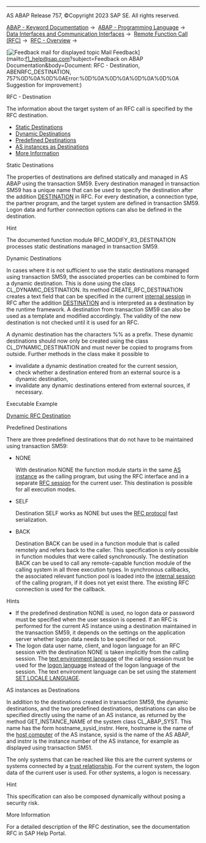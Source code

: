   

* * *

AS ABAP Release 757, ©Copyright 2023 SAP SE. All rights reserved.

[ABAP - Keyword Documentation](https://help.sap.com/doc/abapdocu_757_index_htm/7.57/en-US/abenabap.htm) →  [ABAP - Programming Language](https://help.sap.com/doc/abapdocu_757_index_htm/7.57/en-US/abenabap_reference.htm) →  [Data Interfaces and Communication Interfaces](https://help.sap.com/doc/abapdocu_757_index_htm/7.57/en-US/abenabap_data_communication.htm) →  [Remote Function Call (RFC)](https://help.sap.com/doc/abapdocu_757_index_htm/7.57/en-US/abenrfc.htm) →  [RFC - Overview](https://help.sap.com/doc/abapdocu_757_index_htm/7.57/en-US/abenrfc_intro_oview.htm) → 

 [![](Mail.gif?object=Mail.gif&sap-language=EN "Feedback mail for displayed topic") Mail Feedback](mailto:f1_help@sap.com?subject=Feedback on ABAP Documentation&body=Document: RFC - Destination, ABENRFC_DESTINATION, 757%0D%0A%0D%0AError:%0D%0A%0D%0A%0D%0A%0D%0A
Suggestion for improvement:)

RFC - Destination

The information about the target system of an RFC call is specified by the RFC destination.

-   [Static Destinations](#@@ITOC@@ABENRFC_DESTINATION_1)
-   [Dynamic Destinations](#@@ITOC@@ABENRFC_DESTINATION_2)
-   [Predefined Destinations](#@@ITOC@@ABENRFC_DESTINATION_3)
-   [AS instances as Destinations](#@@ITOC@@ABENRFC_DESTINATION_4)
-   [More Information](#@@ITOC@@ABENRFC_DESTINATION_5)

Static Destinations   

The properties of destinations are defined statically and managed in AS ABAP using the transaction SM59. Every destination managed in transaction SM59 has a unique name that can be used to specify the destination after the addition [DESTINATION](https://help.sap.com/doc/abapdocu_757_index_htm/7.57/en-US/abapcall_function_destination.htm) in RFC. For every destination, a connection type, the partner program, and the target system are defined in transaction SM59. Logon data and further connection options can also be defined in the destination.

Hint

The documented function module RFC\_MODIFY\_R3\_DESTINATION processes static destinations managed in transaction SM59.

Dynamic Destinations   

In cases where it is not sufficient to use the static destinations managed using transaction SM59, the associated properties can be combined to form a dynamic destination. This is done using the class CL\_DYNAMIC\_DESTINATION. Its method CREATE\_RFC\_DESTINATION creates a text field that can be specified in the current [internal session](https://help.sap.com/doc/abapdocu_757_index_htm/7.57/en-US/abeninternal_session_glosry.htm "Glossary Entry") in RFC after the addition [DESTINATION](https://help.sap.com/doc/abapdocu_757_index_htm/7.57/en-US/abapcall_function_destination.htm) and is interpreted as a destination by the runtime framework. A destination from transaction SM59 can also be used as a template and modified accordingly. The validity of the new destination is not checked until it is used for an RFC.

A dynamic destination has the characters %% as a prefix. These dynamic destinations should now only be created using the class CL\_DYNAMIC\_DESTINATION and must never be copied to programs from outside. Further methods in the class make it possible to

-   invalidate a dynamic destination created for the current session,
-   check whether a destination entered from an external source is a dynamic destination,
-   invalidate any dynamic destinations entered from external sources, if necessary.

Executable Example

[Dynamic RFC Destination](https://help.sap.com/doc/abapdocu_757_index_htm/7.57/en-US/abenrfc_dynamic_dest_abexa.htm)

Predefined Destinations   

There are three predefined destinations that do not have to be maintained using transaction SM59:

-   NONE
    
    With destination NONE the function module starts in the same [AS instance](https://help.sap.com/doc/abapdocu_757_index_htm/7.57/en-US/abenas_instance_glosry.htm "Glossary Entry") as the calling program, but using the RFC interface and in a separate [RFC session](https://help.sap.com/doc/abapdocu_757_index_htm/7.57/en-US/abenrfc_session_glosry.htm "Glossary Entry") for the current user. This destination is possible for all execution modes.
    
-   SELF
    
    Destination SELF works as NONE but uses the [RFC protocol](https://help.sap.com/doc/abapdocu_757_index_htm/7.57/en-US/abenrfc_protocol.htm) fast serialization.
    
-   BACK
    
    Destination BACK can be used in a function module that is called remotely and refers back to the caller. This specification is only possible in function modules that were called synchronously. The destination BACK can be used to call any remote-capable function module of the calling system in all three execution types. In synchronous callbacks, the associated relevant function pool is loaded into the [internal session](https://help.sap.com/doc/abapdocu_757_index_htm/7.57/en-US/abeninternal_session_glosry.htm "Glossary Entry") of the calling program, if it does not yet exist there. The existing RFC connection is used for the callback.
    

Hints

-   If the predefined destination NONE is used, no logon data or password must be specified when the user session is opened. If an RFC is performed for the current AS instance using a destination maintained in the transaction SM59, it depends on the settings on the application server whether logon data needs to be specified or not.
-   The logon data user name, client, and logon language for an RFC session with the destination NONE is taken implicitly from the calling session. The [text environment language](https://help.sap.com/doc/abapdocu_757_index_htm/7.57/en-US/abentext_env_langu_glosry.htm "Glossary Entry") of the calling session must be used for the [logon language](https://help.sap.com/doc/abapdocu_757_index_htm/7.57/en-US/abenlogon_language_glosry.htm "Glossary Entry") instead of the logon language of the session. The text environment language can be set using the statement [SET LOCALE LANGUAGE](https://help.sap.com/doc/abapdocu_757_index_htm/7.57/en-US/abapset_locale.htm).

AS instances as Destinations   

In addition to the destinations created in transaction SM59, the dynamic destinations, and the two predefined destinations, destinations can also be specified directly using the name of an AS instance, as returned by the method GET\_INSTANCE\_NAME of the system class CL\_ABAP\_SYST. This name has the form hostname\_sysid\_instnr. Here, hostname is the name of the [host computer](https://help.sap.com/doc/abapdocu_757_index_htm/7.57/en-US/abenhost_computer_glosry.htm "Glossary Entry") of the AS instance, sysid is the name of the AS ABAP, and instnr is the instance number of the AS instance, for example as displayed using transaction SM51.

The only systems that can be reached like this are the current systems or systems connected by a [trust relationship](https://help.sap.com/doc/abapdocu_757_index_htm/7.57/en-US/abensmt1_2.htm). For the current system, the logon data of the current user is used. For other systems, a logon is necessary.

Hint

This specification can also be composed dynamically without posing a security risk.

More Information   

For a detailed description of the RFC destination, see the documentation RFC in SAP Help Portal.
